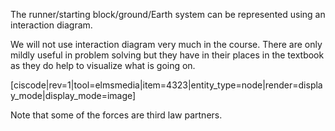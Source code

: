 The runner/starting block/ground/Earth system can be represented using an interaction diagram. 

We will not use interaction diagram very much in the course. There are only mildly useful in problem solving but they have in their places in the textbook as they do help to visualize what is going on. 

[ciscode|rev=1|tool=elmsmedia|item=4323|entity_type=node|render=display_mode|display_mode=image]

Note that some of the forces are third law partners. 



 